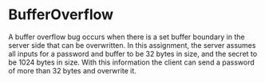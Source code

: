 # BufferOverflow
A buffer overflow bug occurs when there is a set buffer boundary in the server side that can be overwritten. In this assignment, the server assumes all inputs for a password and buffer to be 32 bytes in size, and the secret to be 1024 bytes in size. With this information the client can send a password of more than 32 bytes and overwrite it.
